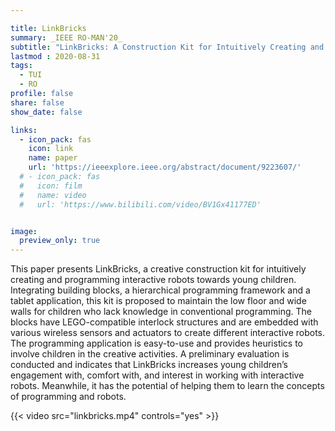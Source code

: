 ```yaml
---

title: LinkBricks
summary: _IEEE RO-MAN'20_
subtitle: "LinkBricks: A Construction Kit for Intuitively Creating and Programming Interactive Robots -- _IEEE RO-MAN'20_"
lastmod : 2020-08-31
tags:
  - TUI
  - RO
profile: false
share: false
show_date: false

links:
  - icon_pack: fas
    icon: link
    name: paper
    url: 'https://ieeexplore.ieee.org/abstract/document/9223607/'
  # - icon_pack: fas
  #   icon: film
  #   name: video
  #   url: 'https://www.bilibili.com/video/BV1Gx41177ED'


image: 
  preview_only: true
---
```

This paper presents LinkBricks, a creative construction kit for intuitively creating and programming interactive robots towards young children. Integrating building blocks, a hierarchical programming framework and a tablet application, this kit is proposed to maintain the low floor and wide walls for children who lack knowledge in conventional programming. The blocks have LEGO-compatible interlock structures and are embedded with various wireless sensors and actuators to create different interactive robots. The programming application is easy-to-use and provides heuristics to involve children in the creative activities. A preliminary evaluation is conducted and indicates that LinkBricks increases young children’s engagement with, comfort with, and interest in working with interactive robots. Meanwhile, it has the potential of helping them to learn the concepts of programming and robots.

{{< video src="linkbricks.mp4" controls="yes" >}}